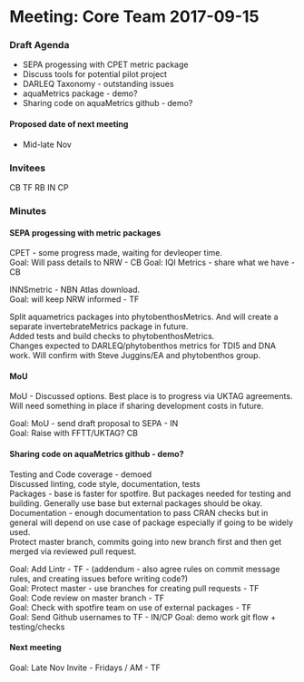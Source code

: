 # Meeting: Core Team 2017-09-15

### Draft Agenda

- SEPA progessing with CPET metric package
- Discuss tools for potential pilot project
- DARLEQ Taxonomy - outstanding issues
- aquaMetrics package - demo? 
- Sharing code on aquaMetrics github - demo? 
  
#### Proposed date of next meeting  

- Mid-late Nov

### Invitees

CB TF RB IN CP

### Minutes

#### SEPA progessing with metric packages
  
CPET - some progress made, waiting for devleoper time.   
Goal: Will pass details to NRW - CB
Goal: IQI Metrics - share what we have - CB  
    
INNSmetric - NBN Atlas download.    
Goal: will keep NRW informed - TF     
   
Split aquametrics packages into phytobenthosMetrics. And will create a separate invertebrateMetrics package in future.      
Added tests and build checks to phytobenthosMetrics.    
Changes expected to DARLEQ/phytobenthos metrics for TDI5 and DNA work. Will confirm with Steve Juggins/EA and phytobenthos group.  

####  MoU  
MoU - Discussed options. Best place is to progress via UKTAG agreements. Will need something in place if sharing development costs in future.   
  
Goal: MoU - send draft proposal to SEPA - IN  
Goal: Raise with FFTT/UKTAG? CB

#### Sharing code on aquaMetrics github - demo?  
Testing and Code coverage - demoed  
Discussed linting, code style, documentation, tests  
Packages - base is faster for spotfire. But packages needed for testing and building. Generally use base but external packages should be okay.   
Documentation - enough documentation to pass CRAN checks but in general will depend on use case of package especially if going to be widely used.    
Protect master branch, commits going into new branch first and then get merged via reviewed pull request.
  
Goal: Add Lintr - TF - (addendum - also agree rules on commit message rules, and creating issues before writing code?)  
Goal: Protect master - use branches for creating pull requests - TF  
Goal: Code review on master branch - TF  
Goal: Check with spotfire team on use of external packages - TF    
Goal: Send Github usernames to TF - IN/CP 
Goal: demo work git flow + testing/checks
  
#### Next meeting

Goal: Late Nov Invite - Fridays / AM - TF



